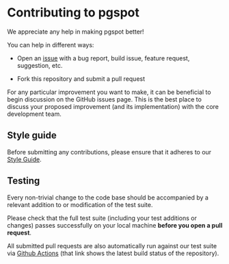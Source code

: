 # Contributing to pgspot

We appreciate any help in making pgspot better!

You can help in different ways:

* Open an [issue](https://github.com/timescale/pgspot/issues) with a
  bug report, build issue, feature request, suggestion, etc.

* Fork this repository and submit a pull request

For any particular improvement you want to make, it can be beneficial to
begin discussion on the GitHub issues page. This is the best place to
discuss your proposed improvement (and its implementation) with the core
development team.

## Style guide

Before submitting any contributions, please ensure that it adheres to
our [Style Guide](https://black.readthedocs.io/en/stable/the_black_code_style/current_style.html).

## Testing

Every non-trivial change to the code base should be accompanied by a
relevant addition to or modification of the test suite.

Please check that the full test suite (including your test additions
or changes) passes successfully on your local machine **before you
open a pull request**.

All submitted pull requests are also automatically
run against our test suite via [Github Actions](https://github.com/timescale/timescaledb/actions)
(that link shows the latest build status of the repository).

